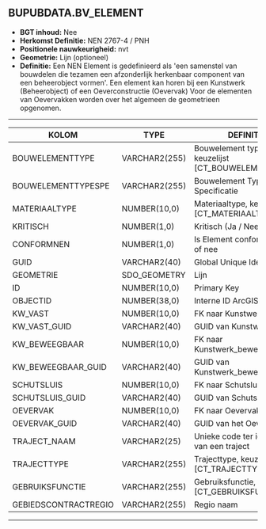 ﻿ ## BUPUBDATA.BV_ELEMENT


* __BGT inhoud:__ Nee
* __Herkomst Definitie:__ NEN 2767-4 / PNH
* __Positionele nauwkeurigheid:__ nvt
* __Geometrie:__ Lijn (optioneel)
* __Definitie:__ Een NEN Element is gedefinieerd als 'een samenstel van bouwdelen die tezamen een afzonderlijk herkenbaar component van een beheerobject vormen'.
Een element kan horen bij een Kunstwerk (Beheerobject) of een Oeverconstructie (Oevervak)
Voor de elementen van Oevervakken worden over het algemeen de geometrieen opgenomen.

***

|KOLOM                           	|TYPE          	|DEFINITIE|
|------                          	|----          	|-----    |
|BOUWELEMENTTYPE                 	|VARCHAR2(255) 	|Bouwelement type, keuzelijst [CT_BOUWELEMENT_TYPE]|
|BOUWELEMENTTYPESPE              	|VARCHAR2(255) 	|Bouwelement Type Specificatie|
|MATERIAALTYPE                   	|NUMBER(10,0)  	|Materiaaltype, keuzelijst [CT_MATERIAALTYPE]|
|KRITISCH							|NUMBER(1,0)	|Kritisch (Ja / Nee)|
|CONFORMNEN                      	|NUMBER(1,0)   	|Is Element conform NEN ja of nee|
|GUID                            	|VARCHAR2(40)  	|Global Unique Identifier|
|GEOMETRIE							|SDO_GEOMETRY  	|Lijn|
|ID                              	|NUMBER(10,0)  	|Primary Key|
|OBJECTID                        	|NUMBER(38,0)  	|Interne ID ArcGIS|
|KW_VAST							|NUMBER(10,0)	|FK naar Kunstwerk_vast|
|KW_VAST_GUID						|VARCHAR2(40)	|GUID van Kunstwerk_vast|
|KW_BEWEEGBAAR						|NUMBER(10,0)	|FK naar Kunstwerk_beweegbaar|
|KW_BEWEEGBAAR_GUID					|VARCHAR2(40)	|GUID van Kunstwerk_beweegbaar|
|SCHUTSLUIS							|NUMBER(10,0)	|FK naar Schutsluis|
|SCHUTSLUIS_GUID					|VARCHAR2(40)	|GUID van Schutsluis|
|OEVERVAK							|NUMBER(10,0)	|FK naar Oevervak|
|OEVERVAK_GUID						|VARCHAR2(40)	|GUID van het Oevervak|
|TRAJECT_NAAM                    	|VARCHAR2(25)  	|Unieke code ter identificatie van een traject|
|TRAJECTTYPE                     	|VARCHAR2(255)	|Trajecttype, keuzelijst [CT_TRAJECTTYPE]|
|GEBRUIKSFUNCTIE					|VARCHAR2(255)	|Gebruiksfunctie, keuzelijst [CT_GEBRUIKSFUNCTIE]|
|GEBIEDSCONTRACTREGIO            	|VARCHAR2(255)  |Regio naam|

***


